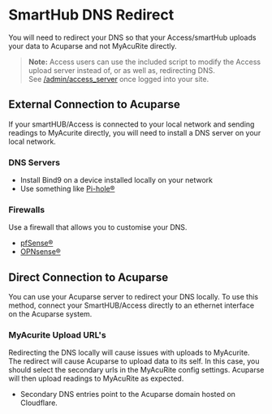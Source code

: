 # SmartHub DNS Redirect

You will need to redirect your DNS so that your Access/smartHub uploads your data to Acuparse and not MyAcuRite directly.
> **Note:** Access users can use the included script to modify the Access upload server instead of, or as well as, redirecting DNS. <br> See [/admin/access_server](/admin/access_server) once logged into your site.

## External Connection to Acuparse

If your smartHUB/Access is connected to your local network and sending readings to MyAcurite directly, you will need to install a DNS server on your local network.

### DNS Servers

* Install Bind9 on a device installed locally on your network
* Use something like [Pi-hole®](https://pi-hole.net)

### Firewalls

Use a firewall that allows you to customise your DNS.
* [pfSense®](https://www.pfsense.org/)
* [OPNsense®](https://opnsense.org/)

## Direct Connection to Acuparse

You can use your Acuparse server to redirect your DNS locally. To use this method, connect your SmartHUB/Access directly to an ethernet interface on the Acuparse system.

### MyAcurite Upload URL's

Redirecting the DNS locally will cause issues with uploads to MyAcurite. The redirect will cause Acuparse to upload data to its self. In this case, you should select the secondary urls in the MyAcuRite config settings. Acuparse will then upload readings to MyAcuRite as expected.

* Secondary DNS entries point to the Acuparse domain hosted on Cloudflare.
